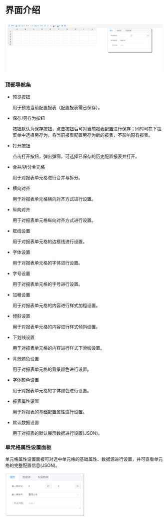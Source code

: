 # 界面介绍

![](../img/report/rep_main1.png)

### 顶部导航条

- 预览按钮

  用于预览当前配置报表（配置报表需已保存）。

- 保存/另存为按钮

  按钮默认为保存按钮，点击按钮后可对当前报表配置进行保存；同时可在下拉菜单中选择另存为，将当前报表配置另存为新的报表，不影响原有报表。

- 打开按钮

  点击打开按钮，弹出弹窗，可选择已保存的历史配置报表并打开。

- 合并/拆分单元格

  用于对报表单元格进行合并与拆分。

- 横向对齐

  用于对报表单元格横向对齐方式进行设置。

- 纵向对齐

  用于对报表单元格纵向对齐方式进行设置。

- 框线设置

  用于对报表单元格的边框线进行设置。

- 字体设置

  用于对报表单元格的字体进行设置。

- 字号设置

  用于对报表单元格的字号进行设置。

- 加粗设置

  用于对报表单元格的内容进行样式加粗设置。

- 倾斜设置

  用于对报表单元格的内容进行样式倾斜设置。

- 下划线设置

  用于对报表单元格的内容进行样式下滑线设置。

- 背景颜色设置

  用于对报表单元格的背景颜色进行设置。

- 字体颜色设置

  用于对报表单元格的字体颜色进行设置。

- 报表属性设置

  用于对报表的基础配置属性进行设置。

- 默认数据设置

  用于对报表的默认展示数据进行设置(JSON)。

### 单元格属性设置面板

单元格属性设置面板可对选中单元格的基础属性、数据源进行设置，并可查看单元格的完整配置信息(JSON)。

<img src="../img/report/td_cfg.png" width="50%">

